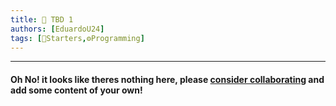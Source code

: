 ```yaml
---
title: 🌱 TBD 1
authors: [EduardoU24]
tags: [🌱Starters,⚙️Programming]
---
```


--- 

#### Oh No! it looks like theres nothing here, please [consider collaborating](/community/how-to-collaborate/) and add some content of your own!